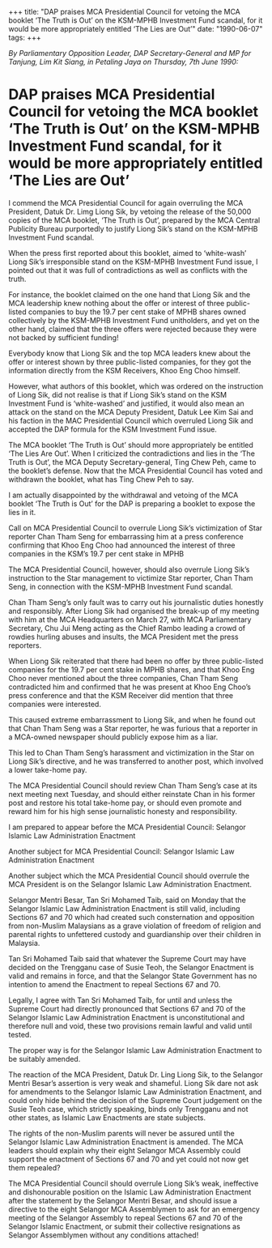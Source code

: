 +++ 
title: "DAP praises MCA Presidential Council for vetoing the MCA booklet ‘The Truth is Out’ on the KSM-MPHB Investment Fund scandal, for it would be more appropriately entitled ‘The Lies are Out’"
date: "1990-06-07"
tags:
+++

_By Parliamentary Opposition Leader, DAP Secretary-General and MP for Tanjung, Lim Kit Siang, in Petaling Jaya on Thursday, 7th June 1990:_

# DAP praises MCA Presidential Council for vetoing the MCA booklet ‘The Truth is Out’ on the KSM-MPHB Investment Fund scandal, for it would be more appropriately entitled ‘The Lies are Out’

I commend the MCA Presidential Council for again overruling the MCA President, Datuk Dr. Limg Liong Sik, by vetoing the release of the 50,000 copies of the MCA booklet, ‘The Truth is Out’, prepared by the MCA Central Publicity Bureau purportedly to justify Liong Sik’s stand on the KSM-MPHB Investment Fund scandal.</u>

When the press first reported about this booklet, aimed to ‘white-wash’ Liong Sik’s irresponsible stand on the KSM-MPHB Investment Fund issue, I pointed out that it was full of contradictions as well as conflicts with the truth.

For instance, the booklet claimed on the one hand that Liong Sik and the MCA leadership knew nothing about the offer or interest of three public-listed companies to buy the 19.7 per cent stake of MPHB shares owned collectively by the KSM-MPHB Investment Fund unitholders, and yet on the other hand, claimed that the three offers were rejected because they were not backed by sufficient funding!

Everybody know that Liong Sik and the top MCA leaders knew about the offer or interest shown by three public-listed companies, for they got the information directly from the KSM Receivers, Khoo Eng Choo himself.

However, what authors of this booklet, which was ordered on the instruction of Liong Sik, did not realise is that if Liong Sik’s stand on the KSM Investment Fund is ‘white-washed’ and justified, it would also mean an attack on the stand on the MCA Deputy President, Datuk Lee Kim Sai and his faction in the MAC Presidential Council which overruled Liong Sik and accepted the DAP formula for the KSM Investment Fund issue.

The MCA booklet ‘The Truth is Out’ should more appropriately be entitled ‘The Lies Are Out’. When I criticized the contradictions and lies in the ‘The Truth is Out’, the MCA Deputy Secretary-general, Ting Chew Peh, came to the booklet’s defense. Now that the MCA Presidential Council has voted and withdrawn the booklet, what has Ting Chew Peh to say.

I am actually disappointed by the withdrawal and vetoing of the MCA booklet ‘The Truth is Out’ for the DAP is preparing a booklet to expose the lies in it.

Call on MCA Presidential Council to overrule Liong Sik’s victimization of Star reporter Chan Tham Seng for embarrassing him at a press conference confirming that Khoo Eng Choo had announced the interest of three companies in the KSM’s 19.7 per cent stake in MPHB

The MCA Presidential Council, however, should also overrule Liong Sik’s instruction to the Star management to victimize Star reporter, Chan Tham Seng, in connection with the KSM-MPHB Investment Fund scandal.

Chan Tham Seng’s only fault was to carry out his journalistic duties honestly and responsibly. After Liong Sik had organised the break-up of my meeting with him at the MCA Headquarters on March 27, with MCA Parliamentary Secretary, Chu Jui Meng acting as the Chief Rambo leading a crowd of rowdies hurling abuses and insults, the MCA President met the press reporters.

When Liong Sik reiterated that there had been no offer by three public-listed companies for the 19.7 per cent stake in MPHB shares, and that Khoo Eng Choo never mentioned about the three companies, Chan Tham Seng contradicted him and confirmed that he was present at Khoo Eng Choo’s press conference and that the KSM Receiver did mention that three companies were interested.

This caused extreme embarrassment to Liong Sik, and when he found out that Chan Tham Seng was a Star reporter, he was furious that a reporter in a MCA-owned newspaper should publicly expose him as a liar.

This led to Chan Tham Seng’s harassment and victimization in the Star on Liong Sik’s directive, and he was transferred to another post, which involved a lower take-home pay.

The MCA Presidential Council should review Chan Tham Seng’s case at its next meeting next Tuesday, and should either reinstate Chan in his former post and restore his total take-home pay, or should even promote and reward him for his high sense journalistic honesty and responsibility.

I am prepared to appear before the MCA Presidential Council: Selangor Islamic Law Administration Enactment

Another subject for MCA Presidential Council: Selangor Islamic Law Administration Enactment

Another subject which the MCA Presidential Council should overrule the MCA President is on the Selangor Islamic Law Administration Enactment.

Selangor Mentri Besar, Tan Sri Mohamed Taib, said on Monday that the Selangor Islamic Law Administration Enactment is still valid, including Sections 67 and 70 which had created such consternation and opposition from non-Muslim Malaysians as a grave violation of freedom of religion and parental rights to unfettered custody and guardianship over their children in Malaysia.

Tan Sri Mohamed Taib said that whatever the Supreme Court may have decided on the Trengganu case of Susie Teoh, the Selangor Enactment is valid and remains in force, and that the Selangor State Government has no intention to amend the Enactment to repeal Sections 67 and 70.

Legally, I agree with Tan Sri Mohamed Taib, for until and unless the Supreme Court had directly pronounced that Sections 67 and 70 of the Selangor Islamic Law Administration Enactment is unconstitutional and therefore null and void, these two provisions remain lawful and valid until tested.

The proper way is for the Selangor Islamic Law Administration Enactment to be suitably amended.

The reaction of the MCA President, Datuk Dr. Ling Liong Sik, to the Selangor Mentri Besar’s assertion is very weak and shameful. Liong Sik dare not ask for amendments to the Selangor Islamic Law Administration Enactment, and could only hide behind the decision of the Supreme Court judgement on the Susie Teoh case, which strictly speaking, binds only Trengganu and not other states, as Islamic Law Enactments are state subjects.

The rights of the non-Muslim parents will never be assured until the Selangor Islamic Law Administration Enactment is amended. The MCA leaders should explain why their eight Selangor MCA Assembly could support the enactment of Sections 67 and 70 and yet could not now get them repealed?

The MCA Presidential Council should overrule Liong Sik’s weak, ineffective and dishonourable position on the Islamic Law Administration Enactment after the statement by the Selangor Mentri Besar, and should issue a directive to the eight Selangor MCA Assemblymen to ask for an emergency meeting of the Selangor Assembly to repeal Sections 67 and 70 of the Selangor Islamic Enactment, or submit their collective resignations as Selangor Assemblymen without any conditions attached!
 
